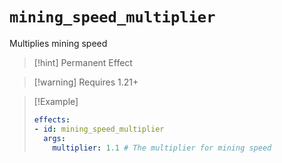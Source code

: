 # `mining_speed_multiplier`

Multiplies mining speed

> [!hint] Permanent Effect

> [!warning] Requires 1.21+

> [!Example]
> ```yaml
> effects:
> - id: mining_speed_multiplier
>   args:
>     multiplier: 1.1 # The multiplier for mining speed
> ```
